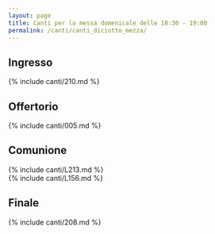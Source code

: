 ```yaml
---
layout: page
title: Canti per la messa domenicale delle 18:30 - 19:00
permalink: /canti/canti_diciotto_mezza/
---
```


## Ingresso
{% include canti/210.md %}   

## Offertorio
{% include canti/005.md %}   

## Comunione   
{% include canti/L213.md %}   
{% include canti/L156.md %}   

## Finale
{% include canti/208.md %}   
